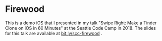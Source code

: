 # Firewood

This is a demo iOS that I presented in my talk "Swipe Right: Make a Tinder Clone on iOS in 60 Minutes" at the Seattle Code Camp in 2018. The slides for this talk are available at [bit.ly/scc-firewood](https://www.google.com)
.
